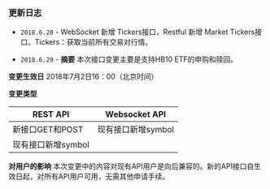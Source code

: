 ### 更新日志
- `2018.6.20` - WebSocket 新增 Tickers接口，Restful 新增 Market Tickers接口。Tickers：获取当前所有交易对行情。

- `2018.6.29` - **摘要** 本次接口变更主要是支持HB10 ETF的申购和赎回。

**变更生效日** 2018年7月2日16：00（北京时间）

**变更类型** 

REST API    | Websocket API
------------|------------
新接口GET和POST|现有接口新增symbol
现有接口新增symbol|

**对用户的影响** 本次变更中的内容对现有API用户是向后兼容的。新的API接口自生效日起，对所有API用户可用，无需其他申请手续。

